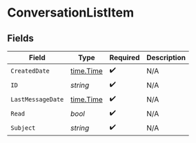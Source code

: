 # ConversationListItem


## Fields

| Field                                     | Type                                      | Required                                  | Description                               |
| ----------------------------------------- | ----------------------------------------- | ----------------------------------------- | ----------------------------------------- |
| `CreatedDate`                             | [time.Time](https://pkg.go.dev/time#Time) | :heavy_check_mark:                        | N/A                                       |
| `ID`                                      | *string*                                  | :heavy_check_mark:                        | N/A                                       |
| `LastMessageDate`                         | [time.Time](https://pkg.go.dev/time#Time) | :heavy_check_mark:                        | N/A                                       |
| `Read`                                    | *bool*                                    | :heavy_check_mark:                        | N/A                                       |
| `Subject`                                 | *string*                                  | :heavy_check_mark:                        | N/A                                       |